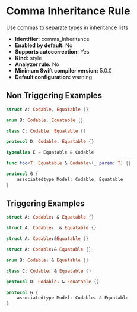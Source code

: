 # Comma Inheritance Rule

Use commas to separate types in inheritance lists

* **Identifier:** comma_inheritance
* **Enabled by default:** No
* **Supports autocorrection:** Yes
* **Kind:** style
* **Analyzer rule:** No
* **Minimum Swift compiler version:** 5.0.0
* **Default configuration:** warning

## Non Triggering Examples

```swift
struct A: Codable, Equatable {}
```

```swift
enum B: Codable, Equatable {}
```

```swift
class C: Codable, Equatable {}
```

```swift
protocol D: Codable, Equatable {}
```

```swift
typealias E = Equatable & Codable
```

```swift
func foo<T: Equatable & Codable>(_ param: T) {}
```

```swift
protocol G {
    associatedtype Model: Codable, Equatable
}
```

## Triggering Examples

```swift
struct A: Codable↓ & Equatable {}
```

```swift
struct A: Codable↓  & Equatable {}
```

```swift
struct A: Codable↓&Equatable {}
```

```swift
struct A: Codable↓& Equatable {}
```

```swift
enum B: Codable↓ & Equatable {}
```

```swift
class C: Codable↓ & Equatable {}
```

```swift
protocol D: Codable↓ & Equatable {}
```

```swift
protocol G {
    associatedtype Model: Codable↓ & Equatable
}
```